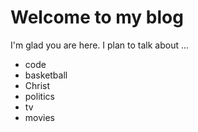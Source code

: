 # Welcome to my blog

I'm glad you are here. I plan to talk about ...

- code
- basketball
- Christ
- politics
- tv
- movies
